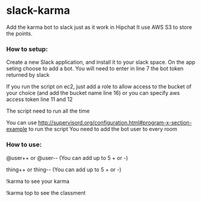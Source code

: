 # slack-karma
Add the karma bot to slack just as it work in Hipchat
It use AWS S3 to store the points.
### How to setup:

Create a new Slack application, and install it to your slack space. On the app seting choose to add a bot. You will need to enter in line 7 the bot token returned by slack

If you run the script on ec2, just add a role to allow access to the bucket of your choice (and add the bucket name line 16) or you can specify aws access token line 11 and 12

The script need to run all the time

You can use http://supervisord.org/configuration.html#program-x-section-example to run the script
You need to add the bot user to every room

### How to use:

@user++ or @user-- (You can add up to 5 + or -)

thing++ or thing-- (You can add up to 5 + or -)

!karma to see your karma

!karma top to see the classment 
